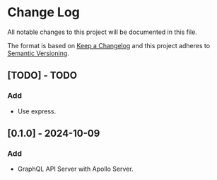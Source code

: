 # Change Log

All notable changes to this project will be documented in this file.

The format is based on [Keep a Changelog](http://keepachangelog.com/)
and this project adheres to [Semantic Versioning](http://semver.org/).

## [TODO] - TODO
### Add
- Use express.

## [0.1.0] - 2024-10-09
### Add
- GraphQL API Server with Apollo Server.

